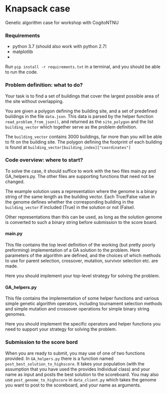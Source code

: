 # Knapsack case
Genetic algorithm case for workshop with CogitoNTNU

### Requirements
- python 3.7 (should also work with python 2.7)
- matplotlib
- 
Run `pip install -r requirements.txt` in a terminal, and you should
 be able to run the code.


### Problem definition: what to do?
Your task is to find a set of buildings that cover the largest possible
area of the site without overlapping.

You are given a polygon defining the building site, and a set of 
predefined buildings in the file `data.json`. This data
is parsed by the helper function `read_problem_from_json()`, and returned as
the `site_polygon` and the list `building_vector` which together serve as
the problem definition. 

The `building_vector` contains 3000 buildings, far more than you will be able to fit on
the building site. The polygon defining the footprint of each building is
found at `building_vector[building_index]["coordinates"]` 

### Code overview: where to start?
To solve the case, it should suffice to work with the two files main.py 
and GA_helpers.py. 
The other files are supporting functions that need not be changed.

The example solution uses a representation where the genome is a binary string
of the same length as the building vector. Each True/False value in the genome
defines whether the corresponding building in the `building_vector` if 
included (True) in the solution or not (False). 

Other representations than this can be used, as long as the solution
genome is converted to such a binary string before submission to the score board.

#### main.py
This file contains the top level definition of the working
(but pretty poorly preforming) implementation of a 
GA solution to the problem. Here parameters of the algorithm are defined,
and the choices of which methods to use for parent selection, crossover, 
mutation, survivor selection etc. are made.

Here you should implement your top-level strategy for solving the problem.

#### GA_helpers.py
This file contains the implementation of some helper functions and
various simple genetic algorithm operators, including tournament
selection methods and simple mutation and crossover operations 
for simple binary string genomes.

Here you should implement the specific operators and helper functions you 
need to support your strategy for solving the problem.

### Submission to the score bord
When you are ready to submit, you may use of one of two functions provided. In `GA_helpers.py` there is a function
named `post_best_solution_to_highscore`. It takes your population (with the assumption that you have used the provides Individual class)
and your name as input and posts the best solution to the scoreboard. You may also use `post_genome_to_highscore` in `data_client.py`
which takes the genome you want to post to the scoreboard, and your name as arguments. 